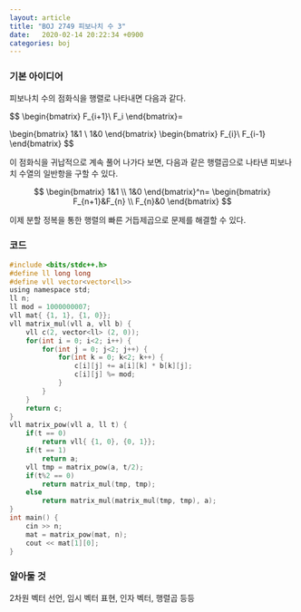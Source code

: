 ```yaml
---
layout: article
title: "BOJ 2749 피보나치 수 3"
date:   2020-02-14 20:22:34 +0900
categories: boj
---
```

### 기본 아이디어
피보나치 수의 점화식을 행렬로 나타내면 다음과 같다.

$$
\begin{bmatrix}
 F_{i+1}\\ 
 F_i
\end{bmatrix}=

\begin{bmatrix}
 1&1 \\ 
 1&0 
\end{bmatrix}
\begin{bmatrix}
 F_{i}\\
 F_{i-1}
\end{bmatrix}
$$

이 점화식을 귀납적으로 계속 풀어 나가다 보면, 다음과 같은 행렬곱으로 나타낸 피보나치 수열의 일반항을 구할 수 있다.

$$
\begin{bmatrix}
 1&1 \\ 
 1&0 
\end{bmatrix}^n=
\begin{bmatrix}
 F_{n+1}&F_{n} \\ 
 F_{n}&0 
\end{bmatrix}
$$

이제 분할 정복을 통한 행렬의 빠른 거듭제곱으로 문제를 해결할 수 있다.

### 코드
~~~c
#include <bits/stdc++.h>
#define ll long long
#define vll vector<vector<ll>>
using namespace std;
ll n;
ll mod = 1000000007;
vll mat{ {1, 1}, {1, 0}};
vll matrix_mul(vll a, vll b) {
    vll c(2, vector<ll> (2, 0));
    for(int i = 0; i<2; i++) {
        for(int j = 0; j<2; j++) {
            for(int k = 0; k<2; k++) {
                c[i][j] += a[i][k] * b[k][j];
                c[i][j] %= mod;
            }
        }
    }
    return c;
}
vll matrix_pow(vll a, ll t) {
    if(t == 0)
        return vll{ {1, 0}, {0, 1}};
    if(t == 1)
        return a;
    vll tmp = matrix_pow(a, t/2);
    if(t%2 == 0)
        return matrix_mul(tmp, tmp);
    else
        return matrix_mul(matrix_mul(tmp, tmp), a);
}
int main() {
    cin >> n;
    mat = matrix_pow(mat, n);
    cout << mat[1][0];
}

~~~

### 알아둘 것
2차원 벡터 선언, 임시 벡터 표현, 인자 벡터, 행렬곱 등등
